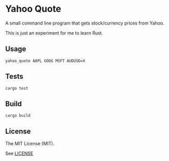 # Yahoo Quote

A small command line program that gets stock/currency prices from Yahoo.

This is just an experiment for me to learn Rust.

## Usage

    yahoo_quote AAPL GOOG MSFT AUDUSD=X

## Tests

    cargo test

## Build

    cargo build

## License

The MIT License (MIT).

See [LICENSE](LICENSE)
